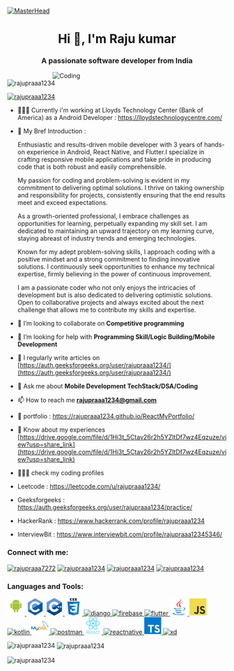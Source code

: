 [![MasterHead](https://1.bp.blogspot.com/-7A4WynwLsMw/XbBpCXG8fHI/AAAAAAAAMt4/uOa1bpLskYgrwGbllhSu2SDj_Mig8SXJQCLcBGAsYHQ/s1600/2000_600px.gif)]([https://rishavchanda.io](https://leetcode.com/rajupraaa1234/))
<h1 align="center">Hi 👋, I'm Raju kumar</h1>
<h3 align="center">A passionate software developer from India</h3>
<img align="right" alt="Coding" width="400" src="https://cdn.dribbble.com/users/1162077/screenshots/3848914/programmer.gif">

<p align="left"> <img src="https://komarev.com/ghpvc/?username=rajupraaa1234&label=Profile%20views&color=0e75b6&style=flat" alt="rajupraaa1234" /> </p>

<p align="left"> <a href="https://github.com/ryo-ma/github-profile-trophy"><img src="https://github-profile-trophy.vercel.app/?username=rajupraaa1234" alt="rajupraaa1234" /></a> </p>

- 🧑🏽‍💻 Currently i'm working at Lloyds Technology Center (Bank of America) as a Android Developer : https://lloydstechnologycentre.com/ 

- 🌱 My Bref Introduction : 

    Enthusiastic and results-driven mobile developer with 3 years of hands-on experience in Android, React Native, and Flutter.I specialize in crafting responsive mobile applications and take pride in producing code 
    that is both robust and easily comprehensible.

    My passion for coding and problem-solving is evident in my commitment to delivering optimal solutions. I thrive on taking ownership and responsibility for projects, consistently ensuring that the end results meet 
    and exceed expectations.

   As a growth-oriented professional, I embrace challenges as opportunities for learning, perpetually expanding my skill set. I am dedicated to maintaining an upward trajectory on my learning curve, staying abreast of 
   industry trends and emerging technologies.

   Known for my adept problem-solving skills, I approach coding with a positive mindset and a strong commitment to finding innovative solutions. I continuously seek opportunities to enhance my technical expertise, 
   firmly believing in the power of continuous improvement.

   I am a passionate coder who not only enjoys the intricacies of development but is also dedicated to delivering optimistic solutions. Open to collaborative projects and always excited about the next challenge that 
   allows me to contribute my skills and expertise.

- 👯 I’m looking to collaborate on **Competitive programming**

- 🤝 I’m looking for help with **Programming Skill/Logic Building/Mobile Development**

- 📝 I regularly write articles on [https://auth.geeksforgeeks.org/user/rajupraaa1234/](https://auth.geeksforgeeks.org/user/rajupraaa1234/)

- 💬 Ask me about **Mobile Development TechStack/DSA/Coding**

- 📫 How to reach me **rajupraaa1234@gmail.com**

- 💼 portfolio : https://rajupraaa1234.github.io/ReactMyPortfolio/

- 📄 Know about my experiences [https://drive.google.com/file/d/1Hi3t_5Ctav26r2h5YZltDf7wz4Eqzuze/view?usp=share_link](https://drive.google.com/file/d/1Hi3t_5Ctav26r2h5YZltDf7wz4Eqzuze/view?usp=share_link)

- 🧑🏽‍💻 check my coding profiles

- Leetcode : https://leetcode.com/u/rajupraaa1234/

- Geeksforgeeks : https://auth.geeksforgeeks.org/user/rajupraaa1234/practice/

- HackerRank : https://www.hackerrank.com/profile/rajupraaa1234

- InterviewBit : https://www.interviewbit.com/profile/rajupraaa12345346/


<h3 align="left">Connect with me:</h3>
<p align="left">
<a href="https://linkedin.com/in/rajupraaa7272" target="blank"><img align="center" src="https://raw.githubusercontent.com/rahuldkjain/github-profile-readme-generator/master/src/images/icons/Social/linked-in-alt.svg" alt="rajupraaa7272" height="30" width="40" /></a>
<a href="https://www.hackerrank.com/rajupraaa1234" target="blank"><img align="center" src="https://raw.githubusercontent.com/rahuldkjain/github-profile-readme-generator/master/src/images/icons/Social/hackerrank.svg" alt="rajupraaa1234" height="30" width="40" /></a>
<a href="https://www.leetcode.com/rajupraaa1234" target="blank"><img align="center" src="https://raw.githubusercontent.com/rahuldkjain/github-profile-readme-generator/master/src/images/icons/Social/leet-code.svg" alt="rajupraaa1234" height="30" width="40" /></a>
<a href="https://auth.geeksforgeeks.org/user/rajupraaa1234" target="blank"><img align="center" src="https://raw.githubusercontent.com/rahuldkjain/github-profile-readme-generator/master/src/images/icons/Social/geeks-for-geeks.svg" alt="rajupraaa1234" height="30" width="40" /></a>
</p>

<h3 align="left">Languages and Tools:</h3>
<p align="left"> <a href="https://developer.android.com" target="_blank" rel="noreferrer"> <img src="https://raw.githubusercontent.com/devicons/devicon/master/icons/android/android-original-wordmark.svg" alt="android" width="40" height="40"/> </a> <a href="https://www.cprogramming.com/" target="_blank" rel="noreferrer"> <img src="https://raw.githubusercontent.com/devicons/devicon/master/icons/c/c-original.svg" alt="c" width="40" height="40"/> </a> <a href="https://www.w3schools.com/cpp/" target="_blank" rel="noreferrer"> <img src="https://raw.githubusercontent.com/devicons/devicon/master/icons/cplusplus/cplusplus-original.svg" alt="cplusplus" width="40" height="40"/> </a> <a href="https://www.w3schools.com/css/" target="_blank" rel="noreferrer"> <img src="https://raw.githubusercontent.com/devicons/devicon/master/icons/css3/css3-original-wordmark.svg" alt="css3" width="40" height="40"/> </a> <a href="https://www.djangoproject.com/" target="_blank" rel="noreferrer"> <img src="https://cdn.worldvectorlogo.com/logos/django.svg" alt="django" width="40" height="40"/> </a> <a href="https://firebase.google.com/" target="_blank" rel="noreferrer"> <img src="https://www.vectorlogo.zone/logos/firebase/firebase-icon.svg" alt="firebase" width="40" height="40"/> </a> <a href="https://flutter.dev" target="_blank" rel="noreferrer"> <img src="https://www.vectorlogo.zone/logos/flutterio/flutterio-icon.svg" alt="flutter" width="40" height="40"/> </a> <a href="https://www.java.com" target="_blank" rel="noreferrer"> <img src="https://raw.githubusercontent.com/devicons/devicon/master/icons/java/java-original.svg" alt="java" width="40" height="40"/> </a> <a href="https://developer.mozilla.org/en-US/docs/Web/JavaScript" target="_blank" rel="noreferrer"> <img src="https://raw.githubusercontent.com/devicons/devicon/master/icons/javascript/javascript-original.svg" alt="javascript" width="40" height="40"/> </a> <a href="https://kotlinlang.org" target="_blank" rel="noreferrer"> <img src="https://www.vectorlogo.zone/logos/kotlinlang/kotlinlang-icon.svg" alt="kotlin" width="40" height="40"/> </a> <a href="https://www.mysql.com/" target="_blank" rel="noreferrer"> <img src="https://raw.githubusercontent.com/devicons/devicon/master/icons/mysql/mysql-original-wordmark.svg" alt="mysql" width="40" height="40"/> </a> <a href="https://postman.com" target="_blank" rel="noreferrer"> <img src="https://www.vectorlogo.zone/logos/getpostman/getpostman-icon.svg" alt="postman" width="40" height="40"/> </a> <a href="https://reactjs.org/" target="_blank" rel="noreferrer"> <img src="https://raw.githubusercontent.com/devicons/devicon/master/icons/react/react-original-wordmark.svg" alt="react" width="40" height="40"/> </a> <a href="https://reactnative.dev/" target="_blank" rel="noreferrer"> <img src="https://reactnative.dev/img/header_logo.svg" alt="reactnative" width="40" height="40"/> </a> <a href="https://www.typescriptlang.org/" target="_blank" rel="noreferrer"> <img src="https://raw.githubusercontent.com/devicons/devicon/master/icons/typescript/typescript-original.svg" alt="typescript" width="40" height="40"/> </a> <a href="https://www.adobe.com/products/xd.html" target="_blank" rel="noreferrer"> <img src="https://cdn.worldvectorlogo.com/logos/adobe-xd.svg" alt="xd" width="40" height="40"/> </a> </p>

<p><img align="left" src="https://github-readme-stats.vercel.app/api/top-langs?username=rajupraaa1234&show_icons=true&locale=en&layout=compact" alt="rajupraaa1234" /></p>

<p>&nbsp;<img align="center" src="https://github-readme-stats.vercel.app/api?username=rajupraaa1234&show_icons=true&locale=en" alt="rajupraaa1234" /></p>

<p><img align="center" src="https://github-readme-streak-stats.herokuapp.com/?user=rajupraaa1234&" alt="rajupraaa1234" /></p>
